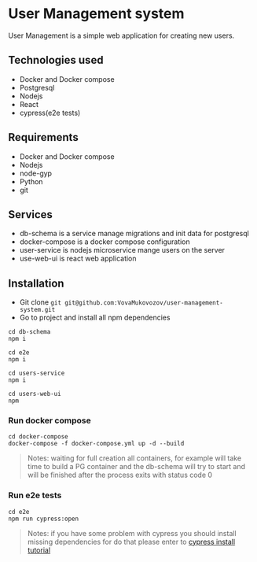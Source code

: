 # User Management system

User Management is a simple web application for creating new users.

## Technologies used
- Docker and Docker compose
- Postgresql
- Nodejs
- React
- cypress(e2e tests)

## Requirements
- Docker and Docker compose
- Nodejs
- node-gyp
- Python
- git

## Services
- db-schema is a service manage migrations and init data for postgresql
- docker-compose is a docker compose configuration
- user-service is nodejs microservice mange users on the server
- use-web-ui is react web application

## Installation
- Git clone `git git@github.com:VovaMukovozov/user-management-system.git`
- Go to project and install all npm dependencies

```
cd db-schema 
npm i

cd e2e 
npm i

cd users-service
npm i

cd users-web-ui
npm

```

### Run docker compose
```
cd docker-compose
docker-compose -f docker-compose.yml up -d --build
```
> Notes: waiting for full creation all containers, for example 
> will take time to build a PG container and the db-schema will try to start and will be finished after the process exits with status code 0
    
### Run e2e tests
```
cd e2e
npm run cypress:open
```
> Notes: if you have some problem with cypress you should install 
> missing dependencies for do that please enter to [cypress install tutorial](https://docs.cypress.io/guides/getting-started/installing-cypress#System-requirements)